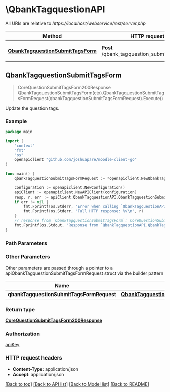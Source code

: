 # \QbankTagquestionAPI

All URIs are relative to *https://localhost/webservice/rest/server.php*

Method | HTTP request | Description
------------- | ------------- | -------------
[**QbankTagquestionSubmitTagsForm**](QbankTagquestionAPI.md#QbankTagquestionSubmitTagsForm) | **Post** /qbank_tagquestion_submit_tags_form | Update the question tags.



## QbankTagquestionSubmitTagsForm

> CoreQuestionSubmitTagsForm200Response QbankTagquestionSubmitTagsForm(ctx).QbankTagquestionSubmitTagsFormRequest(qbankTagquestionSubmitTagsFormRequest).Execute()

Update the question tags.



### Example

```go
package main

import (
	"context"
	"fmt"
	"os"
	openapiclient "github.com/joshuapare/moodle-client-go"
)

func main() {
	qbankTagquestionSubmitTagsFormRequest := *openapiclient.NewQbankTagquestionSubmitTagsFormRequest(int32(123), "Formdata_example", int32(123)) // QbankTagquestionSubmitTagsFormRequest | 

	configuration := openapiclient.NewConfiguration()
	apiClient := openapiclient.NewAPIClient(configuration)
	resp, r, err := apiClient.QbankTagquestionAPI.QbankTagquestionSubmitTagsForm(context.Background()).QbankTagquestionSubmitTagsFormRequest(qbankTagquestionSubmitTagsFormRequest).Execute()
	if err != nil {
		fmt.Fprintf(os.Stderr, "Error when calling `QbankTagquestionAPI.QbankTagquestionSubmitTagsForm``: %v\n", err)
		fmt.Fprintf(os.Stderr, "Full HTTP response: %v\n", r)
	}
	// response from `QbankTagquestionSubmitTagsForm`: CoreQuestionSubmitTagsForm200Response
	fmt.Fprintf(os.Stdout, "Response from `QbankTagquestionAPI.QbankTagquestionSubmitTagsForm`: %v\n", resp)
}
```

### Path Parameters



### Other Parameters

Other parameters are passed through a pointer to a apiQbankTagquestionSubmitTagsFormRequest struct via the builder pattern


Name | Type | Description  | Notes
------------- | ------------- | ------------- | -------------
 **qbankTagquestionSubmitTagsFormRequest** | [**QbankTagquestionSubmitTagsFormRequest**](QbankTagquestionSubmitTagsFormRequest.md) |  | 

### Return type

[**CoreQuestionSubmitTagsForm200Response**](CoreQuestionSubmitTagsForm200Response.md)

### Authorization

[apiKey](../README.md#apiKey)

### HTTP request headers

- **Content-Type**: application/json
- **Accept**: application/json

[[Back to top]](#) [[Back to API list]](../README.md#documentation-for-api-endpoints)
[[Back to Model list]](../README.md#documentation-for-models)
[[Back to README]](../README.md)

